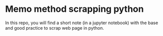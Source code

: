 # Memo method scrapping python

In this repo, you will find a short note (in a jupyter notebook) with the base and good practice to scrap web page in python.